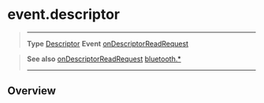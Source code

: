 # event.descriptor

> --------------------- ------------------------------------------------------------------------------------------
> __Type__              [Descriptor](/plugin/bluetooth/type/Descriptor/index.md)
> __Event__             [onDescriptorReadRequest](/plugin/bluetooth/type/Server/event/onDescriptorReadRequest/index.md)


> __See also__          [onDescriptorReadRequest](/plugin/bluetooth/type/Server/event/onDescriptorReadRequest/index.md)
>						[bluetooth.*](/plugin/bluetooth.md)
> --------------------- ------------------------------------------------------------------------------------------

## Overview